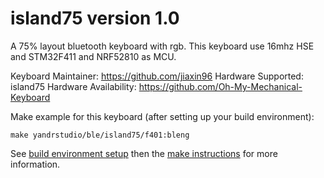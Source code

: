 island75 version 1.0
===

A 75% layout bluetooth keyboard with rgb.
This keyboard use 16mhz HSE and STM32F411 and NRF52810 as MCU.

Keyboard Maintainer: https://github.com/jiaxin96
Hardware Supported: island75
Hardware Availability: https://github.com/Oh-My-Mechanical-Keyboard 

Make example for this keyboard (after setting up your build environment):

    make yandrstudio/ble/island75/f401:bleng

See [build environment setup](https://docs.qmk.fm/#/getting_started_build_tools) then the [make instructions](https://docs.qmk.fm/#/getting_started_make_guide) for more information.

